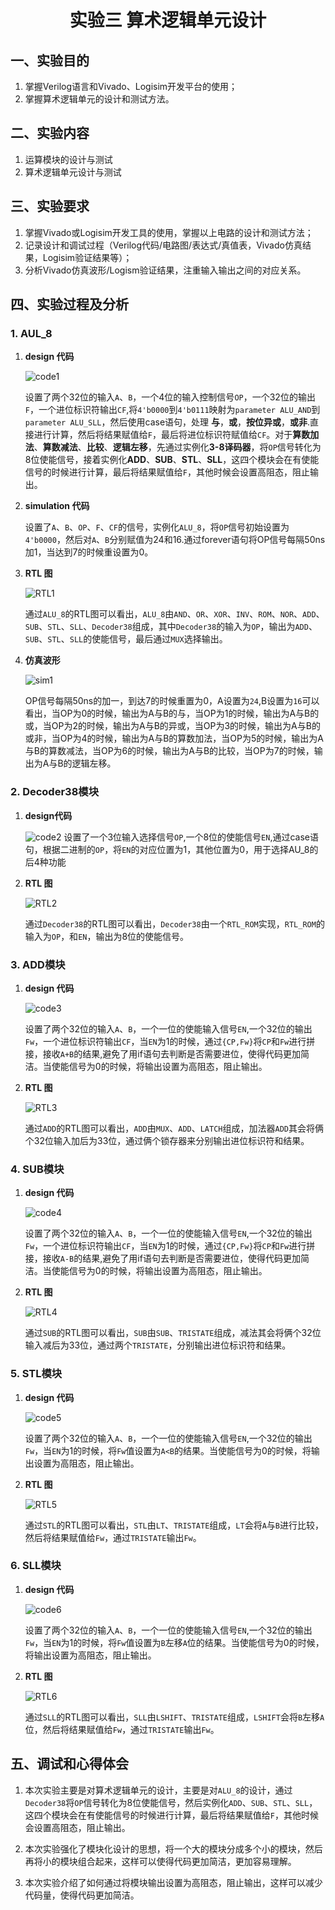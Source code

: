 # <center>实验三 算术逻辑单元设计</center>

## 一、实验目的

1. 掌握Verilog语言和Vivado、Logisim开发平台的使用；
2. 掌握算术逻辑单元的设计和测试方法。

## 二、实验内容

1. 运算模块的设计与测试
2. 算术逻辑单元设计与测试

## 三、实验要求

1. 掌握Vivado或Logisim开发工具的使用，掌握以上电路的设计和测试方法；
2. 记录设计和调试过程（Verilog代码/电路图/表达式/真值表，Vivado仿真结果，Logisim验证结果等）；
3. 分析Vivado仿真波形/Logism验证结果，注重输入输出之间的对应关系。

## 四、实验过程及分析

### 1. AUL_8

1. **design 代码**

    ![code1](code1.png)

    设置了两个32位的输入`A`、`B`，一个4位的输入控制信号`OP`，一个32位的输出`F`，一个进位标识符输出`CF`,将`4'b0000`到`4'b0111`映射为`parameter ALU_AND`到`parameter ALU_SLL`，然后使用case语句，处理 **与**，**或**，**按位异或**，**或非**.直接进行计算，然后将结果赋值给`F`，最后将进位标识符赋值给`CF`。对于**算数加法**、**算数减法**、**比较**、**逻辑左移**，先通过实例化**3-8译码器**，将`OP`信号转化为8位使能信号，接着实例化**ADD**、**SUB**、**STL**、**SLL**，这四个模块会在有使能信号的时候进行计算，最后将结果赋值给`F`，其他时候会设置高阻态，阻止输出。

2. **simulation 代码**

    设置了`A`、`B`、`OP`、`F`、`CF`的信号，实例化`ALU_8`，将`OP`信号初始设置为`4'b0000`，然后对`A`、`B`分别赋值为24和16.通过forever语句将OP信号每隔50ns加1，当达到7的时候重设置为0。

3. **RTL 图**

    ![RTL1](RTL1.png)

    通过`ALU_8`的RTL图可以看出，`ALU_8`由`AND`、`OR`、`XOR`、`INV`、`ROM`、`NOR`、`ADD`、`SUB`、`STL`、`SLL`、`Decoder38`组成，其中`Decoder38`的输入为`OP`，输出为`ADD`、`SUB`、`STL`、`SLL`的使能信号，最后通过`MUX`选择输出。

4. **仿真波形**

    ![sim1](sim1.png)

    OP信号每隔50ns的加一，到达7的时候重置为0，A设置为`24`,B设置为`16`可以看出，当OP为0的时候，输出为A与B的与，当OP为1的时候，输出为A与B的或，当OP为2的时候，输出为A与B的异或，当OP为3的时候，输出为A与B的或非，当OP为4的时候，输出为A与B的算数加法，当OP为5的时候，输出为A与B的算数减法，当OP为6的时候，输出为A与B的比较，当OP为7的时候，输出为A与B的逻辑左移。

### 2. Decoder38模块

1. **design代码**

    ![code2](code2.png)
    设置了一个3位输入选择信号`OP`,一个8位的使能信号`EN`,通过case语句，根据二进制的`OP`，将`EN`的对应位置为1，其他位置为0，用于选择AU_8的后4种功能

2. **RTL 图**

    ![RTL2](RTL2.png)

    通过`Decoder38`的RTL图可以看出，`Decoder38`由一个`RTL_ROM`实现，`RTL_ROM`的输入为`OP`，和`EN`，输出为8位的使能信号。

### 3. ADD模块

1. **design 代码**

    ![code3](code3.png)

    设置了两个32位的输入`A`、`B`，一个一位的使能输入信号`EN`,一个32位的输出`Fw`，一个进位标识符输出`CF`，当`EN`为1的时候，通过`{CP,Fw}`将`CP`和`Fw`进行拼接，接收`A+B`的结果,避免了用if语句去判断是否需要进位，使得代码更加简洁。当使能信号为0的时候，将输出设置为高阻态，阻止输出。

2. **RTL 图**

    ![RTL3](RTL3.png)

    通过`ADD`的RTL图可以看出，`ADD`由`MUX`、`ADD`、`LATCH`组成，加法器`ADD`其会将俩个32位输入加后为33位，通过俩个锁存器来分别输出进位标识符和结果。

### 4. SUB模块

1. **design 代码**

    ![code4](code4.png)

    设置了两个32位的输入`A`、`B`，一个一位的使能输入信号`EN`,一个32位的输出`Fw`，一个进位标识符输出`CF`，当`EN`为1的时候，通过`{CP,Fw}`将`CP`和`Fw`进行拼接，接收`A-B`的结果,避免了用if语句去判断是否需要进位，使得代码更加简洁。当使能信号为0的时候，将输出设置为高阻态，阻止输出。

2. **RTL 图**

    ![RTL4](RTL4.png)

    通过`SUB`的RTL图可以看出，`SUB`由`SUB`、`TRISTATE`组成，减法其会将俩个32位输入减后为33位，通过两个`TRISTATE`，分别输出进位标识符和结果。

### 5. STL模块

1. **design 代码**

    ![code5](code5.png)

    设置了两个32位的输入`A`、`B`，一个一位的使能输入信号`EN`,一个32位的输出`Fw`，当`EN`为1的时候，将`Fw`值设置为`A<B`的结果。当使能信号为0的时候，将输出设置为高阻态，阻止输出。

2. **RTL 图**

    ![RTL5](RTL5.png)

    通过`STL`的RTL图可以看出，`STL`由`LT`、`TRISTATE`组成，`LT`会将`A`与`B`进行比较，然后将结果赋值给`Fw`，通过`TRISTATE`输出`Fw`。

### 6. SLL模块

1. **design 代码**

    ![code6](code6.png)

    设置了两个32位的输入`A`、`B`，一个一位的使能输入信号`EN`,一个32位的输出`Fw`，当`EN`为1的时候，将`Fw`值设置为`B`左移`A`位的结果。当使能信号为0的时候，将输出设置为高阻态，阻止输出。

2. **RTL 图**

    ![RTL6](RTL6.png)

    通过`SLL`的RTL图可以看出，`SLL`由`LSHIFT`、`TRISTATE`组成，`LSHIFT`会将`B`左移`A`位，然后将结果赋值给`Fw`，通过`TRISTATE`输出`Fw`。

## 五、调试和心得体会

1. 本次实验主要是对算术逻辑单元的设计，主要是对`ALU_8`的设计，通过`Decoder38`将`OP`信号转化为8位使能信号，然后实例化`ADD`、`SUB`、`STL`、`SLL`，这四个模块会在有使能信号的时候进行计算，最后将结果赋值给`F`，其他时候会设置高阻态，阻止输出。

2. 本次实验强化了模块化设计的思想，将一个大的模块分成多个小的模块，然后再将小的模块组合起来，这样可以使得代码更加简洁，更加容易理解。

3. 本次实验介绍了如何通过将模块输出设置为高阻态，阻止输出，这样可以减少代码量，使得代码更加简洁。